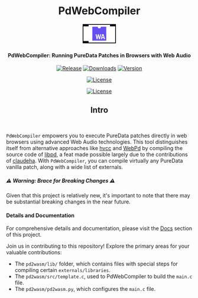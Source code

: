 <p align="center">
  <h1 align="center">PdWebCompiler</h1>
  <p align="center">
    <a href="https://github.com/plugdata-team/plugdata/wiki">
      <img src="https://raw.githubusercontent.com/charlesneimog/PdWebCompiler/main/docs/assets/icon-light.svg" alt="Logo">
    </a>
  </p>
  <h4 align="center">PdWebCompiler: Running PureData Patches in Browsers with Web Audio</h4>
</p>

<p align="center">
  <a href="https://github.com/charlesneimog/PdWebCompiler/releases/latest"><img src="https://img.shields.io/github/release/charlesneimog/PdWebCompiler?include_prereleases" alt="Release"></a>
  <a href="https://pypistats.org/packages/pd2wasm"><img src="https://img.shields.io/pypi/dm/pd2wasm" alt="Downloads"></a>
  <a href="https://pypistats.org/packages/pd2wasm"><img src="https://img.shields.io/pypi/pyversions/pd2wasm" alt="Version"></a>
</p>

<p align="center">
  <a href="https://img.shields.io/pypi/pyversions/pd2wasm"><img src="https://img.shields.io/badge/platforms-macOS%20%7C%20Windows%20%7C%20Linux-green" alt="License"></a>
</p>

<p align="center">
  <a href="https://github.com/charlesneimog/PdWebCompiler/actions/workflows/Test.yml"><img src="https://github.com/charlesneimog/PdWebCompiler/actions/workflows/Test.yml/badge.svg" alt="License"></a>
</p>

<p align="center">
  <h2 align="center">Intro</h2>
  <br>
</p>

`PdWebCompiler` empowers you to execute PureData patches directly in web browsers using advanced Web Audio technologies. This tool distinguishes itself from alternative approaches like [hvcc](https://github.com/Wasted-Audio/hvcc) and [WebPd](https://github.com/sebpiq/WebPd) by compiling the source code of [libpd](https://github.com/libpd/libpd), a feat made possible largely due to the contributions of  [claudeha](https://github.com/claudeha). With `PdWebCompiler`, you can compile virtually any PureData vanilla patch, along with a wide list of externals.

##### ⚠️ Warning: Brace for Breaking Changes ⚠️

Given that this project is relatively new, it's important to note that there may be substantial breaking changes in the near future.

#### Details and Documentation

For comprehensive details and documentation, please visit the [Docs](charlesneimog.github.io/PdWebCompiler) section of this project.



Join us in contributing to this repository! Explore the primary areas for your valuable contributions:

* The `pd2wasm/lib/` folder, which contains files with special steps for compiling certain `externals/libraries`.
* The `pd2wasm/src/template.c`, used to PdWebCompiler to build the `main.c` file.
* The `pd2wasm/pd2wasm.py`, which configures the `main.c` file.
